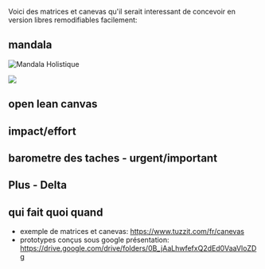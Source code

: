 Voici des matrices et canevas qu'il serait interessant de concevoir en version libres remodifiables facilement:

## mandala

![Mandala Holistique]({{https://permaculturelle.files.wordpress.com/2011/09/dscf45801.jpg}})

![]({{site.baseurl}}/https://github.com/lilianricaud/travail-en-reseau/blob/master/mandala-holistique.jpg)

## open lean canvas
## impact/effort
## barometre des taches - urgent/important
## Plus - Delta
## qui fait quoi quand


- exemple de matrices et canevas: https://www.tuzzit.com/fr/canevas
- prototypes conçus sous google présentation: https://drive.google.com/drive/folders/0B_jAaLhwfefxQ2dEd0VaaVloZDg
